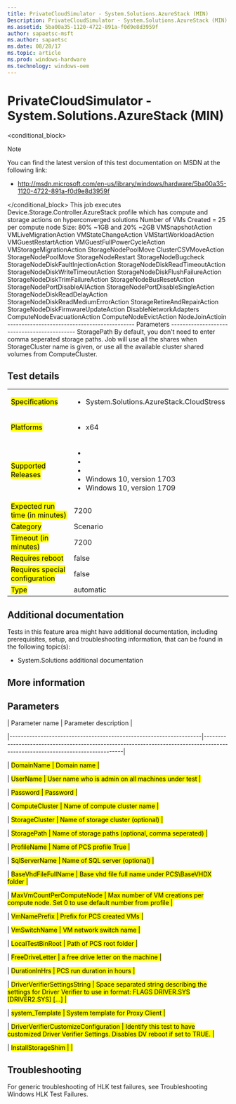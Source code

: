 ```yaml
---
title: PrivateCloudSimulator - System.Solutions.AzureStack (MIN)
Description: PrivateCloudSimulator - System.Solutions.AzureStack (MIN)
ms.assetid: 5ba00a35-1120-4722-891a-f0d9e8d3959f
author: sapaetsc-msft
ms.author: sapaetsc
ms.date: 08/28/17
ms.topic: article
ms.prod: windows-hardware
ms.technology: windows-oem
---
```


# PrivateCloudSimulator - System.Solutions.AzureStack (MIN)

<conditional_block> <conditions> <docset value="standalone"></docset> </conditions>

>[!NOTE]
You can find the latest version of this test documentation on MSDN at the following link:

-   <xref hlink="http://msdn.microsoft.com/en-us/library/windows/hardware/5ba00a35-1120-4722-891a-f0d9e8d3959f">http://msdn.microsoft.com/en-us/library/windows/hardware/5ba00a35-1120-4722-891a-f0d9e8d3959f</b>


</conditional_block> This job executes Device.Storage.Controller.AzureStack profile which has compute and storage actions on hyperconverged solutions Number of VMs Created = 25 per compute node Size: 80% ~1GB and 20% ~2GB VMSnapshotAction VMLiveMigrationAction VMStateChangeAction VMStartWorkloadAction VMGuestRestartAction VMGuestFullPowerCycleAction VMStorageMigrationAction StorageNodePoolMove ClusterCSVMoveAction StorageNodePoolMove StorageNodeRestart StorageNodeBugcheck StorageNodeDiskFaultInjectionAction StorageNodeDiskReadTimeoutAction StorageNodeDiskWriteTimeoutAction StorageNodeDiskFlushFailureAction StorageNodeDiskTrimFailureAction StorageNodeBusResetAction StorageNodePortDisableAllAction StorageNodePortDisableSingleAction StorageNodeDiskReadDelayAction StorageNodeDiskReadMediumErrorAction StorageRetireAndRepairAction StorageNodeDiskFirmwareUpdateAction DisableNetworkAdapters ComputeNodeEvacuationAction ComputeNodeEvictAction NodeJoinActioin --------------------------------------------- Parameters -------------------------------------------- StoragePath By default, you don't need to enter comma seperated storage paths. Job will use all the shares when StorageCluster name is given, or use all the available cluster shared volumes from ComputeCluster.

## Test details

<table>
<colgroup>
<col width="50%" />
<col width="50%" />
</colgroup>
<tbody>
<tr class="odd">
<td><mark type="bullet_intro">Specifications</b></td>
<td><ul>
<li>System.Solutions.AzureStack.CloudStress</li>
</ul></td>
</tr>
<tr class="even">
<td><mark type="bullet_intro">Platforms</b></td>
<td><ul>
<li><tla rid="win_threshold_server"></tla> x64</li>
</ul></td>
</tr>
<tr class="odd">
<td><mark type="bullet_intro">Supported Releases</b></td>
<td><ul>
<li><tla rid="win_10"></tla></li>
<li><tla rid="win_10_th2"></tla></li>
<li><tla rid="win_10_rs1"></tla></li>
<li>Windows 10, version 1703</li>
<li>Windows 10, version 1709</li>
</ul></td>
</tr>
<tr class="even">
<td><mark type="bullet_intro">Expected run time (in minutes)</b></td>
<td>7200</td>
</tr>
<tr class="odd">
<td><mark type="bullet_intro">Category</b></td>
<td>Scenario</td>
</tr>
<tr class="even">
<td><mark type="bullet_intro">Timeout (in minutes)</b></td>
<td>7200</td>
</tr>
<tr class="odd">
<td><mark type="bullet_intro">Requires reboot</b></td>
<td>false</td>
</tr>
<tr class="even">
<td><mark type="bullet_intro">Requires special configuration</b></td>
<td>false</td>
</tr>
<tr class="odd">
<td><mark type="bullet_intro">Type</b></td>
<td>automatic</td>
</tr>
</tbody>
</table>

## Additional documentation

Tests in this feature area might have additional documentation, including prerequisites, setup, and troubleshooting information, that can be found in the following topic(s):

-   <xref rid="p_hlk_test.system_solutions_additional_documentation">System.Solutions additional documentation</b>

## More information

## Parameters

| Parameter name                                                     | Parameter description                                                                                                         |
|--------------------------------------------------------------------|-------------------------------------------------------------------------------------------------------------------------------|
| <mark type="bullet_intro">DomainName</b>                           | Domain name                                                                                                                   |
| <mark type="bullet_intro">UserName</b>                             | User name who is admin on all machines under test                                                                             |
| <mark type="bullet_intro">Password</b>                             | Password                                                                                                                      |
| <mark type="bullet_intro">ComputeCluster</b>                       | Name of compute cluster name                                                                                                  |
| <mark type="bullet_intro">StorageCluster</b>                       | Name of storage cluster (optional)                                                                                            |
| <mark type="bullet_intro">StoragePath</b>                          | Name of storage paths (optional, comma seperated)                                                                             |
| <mark type="bullet_intro">ProfileName</b>                          | Name of PCS profile True                                                                                                      |
| <mark type="bullet_intro">SqlServerName</b>                        | Name of SQL server (optional)                                                                                                 |
| <mark type="bullet_intro">BaseVhdFileFullName</b>                  | Base vhd file full name under PCS\\BaseVHDX folder                                                                            |
| <mark type="bullet_intro">MaxVmCountPerComputeNode</b>             | Max number of VM creations per compute node. Set 0 to use default number from profile                                         |
| <mark type="bullet_intro">VmNamePrefix</b>                         | Prefix for PCS created VMs                                                                                                    |
| <mark type="bullet_intro">VmSwitchName</b>                         | VM network switch name                                                                                                        |
| <mark type="bullet_intro">LocalTestBinRoot</b>                     | Path of PCS root folder                                                                                                       |
| <mark type="bullet_intro">FreeDriveLetter</b>                      | a free drive letter on the machine                                                                                            |
| <mark type="bullet_intro">DurationInHrs</b>                        | PCS run duration in hours                                                                                                     |
| <mark type="bullet_intro">DriverVerifierSettingsString</b>         | Space separated string describing the settings for Driver Verifier to use in format: FLAGS DRIVER.SYS \[DRIVER2.SYS\] \[...\] |
| <mark type="bullet_intro">system\_Template</b>                     | System template for Proxy Client                                                                                              |
| <mark type="bullet_intro">DriverVerifierCustomizeConfiguration</b> | Identify this test to have customized Driver Verifier Settings. Disables DV reboot if set to TRUE.                            |
| <mark type="bullet_intro">InstallStorageShim</b>                   |                                                                                                                               |

## Troubleshooting

For generic troubleshooting of HLK test failures, see <xref rid="p_hlk.troubleshooting_windows_hlk_test_failures">Troubleshooting Windows HLK Test Failures</b>.



